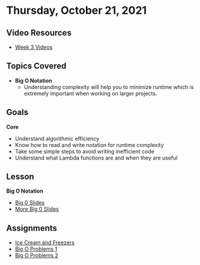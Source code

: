 # Thursday, October 21, 2021

## Video Resources
- [Week 3 Videos](https://www.youtube.com/watch?v=sMKRM6f99Dk&list=PLu0CiQ7bzwEQFbl_8DTrMyfgD5OmMjVhM)

## Topics Covered
- **Big O Notation**
  - Understanding complexity will help you to minimize runtime which is extremely important when working on larger projects.

## Goals
**Core**
- Understand algorithmic efficiency
- Know how to read and write notation for runtime complexity
- Take some simple steps to avoid writing inefficient code
- Understand what Lambda functions are and when they are useful

## Lesson
**Big O Notation**
- [Big 0 Slides](https://docs.google.com/presentation/d/1RNYAhAkNF3-UR9rzlBOaWJ0fyYundS0TAGXEYRv-Ybo/edit#slide=id.g22ef87eb09_0_23)
- [More Big 0 Slides](../page-resources/Big_0_Notation.pdf)

## Assignments
- [Ice Cream and Freezers](https://github.com/papaplatoon/ice-cream-and-freezers)
- [Big O Problems 1](https://github.com/papaplatoon/big-o)
- [Big O Problems 2](https://github.com/papaplatoon/big-o-II)


